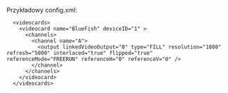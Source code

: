 Przykładowy config.xml:

      <videocards>
        <videocard name="BlueFish" deviceID="1" >
          <channels>
            <channel name="A">
              <output linkedVideoOutput="0" type="FILL" resolution="1080" refresh="5000" interlaced="true" flipped="true" referenceMode="FREERUN" referenceH="0" referenceV="0" />
            </channel>
          </channels>
        </videocard>
      </videocards>